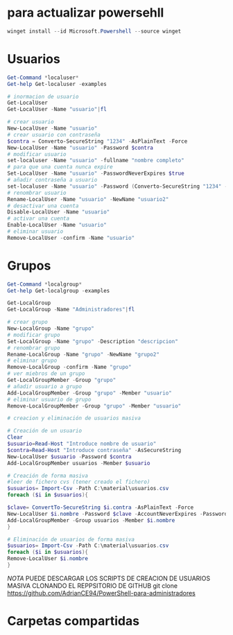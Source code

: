 # para actualizar powersehll
```powershell
winget install --id Microsoft.Powershell --source winget
```

# Usuarios
```powershell
Get-Command *localuser*
Get-help Get-localuser -examples
```
```powershell
# inormacion de usuario
Get-LocalUser
Get-LocalUser -Name "usuario"|fl
```
```powershell
# crear usuario
New-LocalUser -Name "usuario"
# crear usuario con contraseña
$contra = Converto-SecureString "1234" -AsPlainText -Force
New-LocalUser -Name "usuario" -Password $contra
# modificar usuario
set-localuser -Name "usuario" -fullname "nombre completo"
# para que una cuenta nunca expire
Set-LocalUser -Name "usuario" -PasswordNeverExpires $true
# añadir contraseña a usuario
set-localuser -Name "usuario" -Password (Converto-SecureString "1234" -AsPlainText -Force)
# renombrar usuario
Rename-LocalUser -Name "usuario" -NewName "usuario2"
# desactivar una cuenta
Disable-LocalUser -Name "usuario"
# activar una cuenta
Enable-LocalUser -Name "usuario"
# eliminar usuario
Remove-LocalUser -confirm -Name "usuario" 
```

# Grupos
```powershell
Get-Command *localgroup*
Get-help Get-localgroup -examples
```
```powershell
Get-LocalGroup
Get-LocalGroup -Name "Administradores"|fl
```
```powershell
# crear grupo
New-LocalGroup -Name "grupo"
# modificar grupo
Set-LocalGroup -Name "grupo" -Description "descripcion"
# renombrar grupo
Rename-LocalGroup -Name "grupo" -NewName "grupo2"
# eliminar grupo
Remove-LocalGroup -confirm -Name "grupo"
# ver miebros de un grupo
Get-LocalGroupMember -Group "grupo"
# añadir usuario a grupo
Add-LocalGroupMember -Group "grupo" -Member "usuario"
# eliminar usuario de grupo
Remove-LocalGroupMember -Group "grupo" -Member "usuario"
```
```powershell
# creacion y eliminación de usuarios masiva

# Creación de un usuario
Clear
$usuario=Read-Host "Introduce nombre de usuario"
$contra=Read-Host "Introduce contraseña" -AsSecureString
New-LocalUser $usuario -Password $contra
Add-LocalGroupMember usuarios -Member $usuario

# Creación de forma masiva
#leer de fichero cvs (tener creado el fichero)
$usuarios= Import-Csv -Path C:\material\usuarios.csv
foreach ($i in $usuarios){

$clave= ConvertTo-SecureString $i.contra -AsPlainText -Force
New-LocalUser $i.nombre -Password $clave -AccountNeverExpires -PasswordNeverExpires
Add-LocalGroupMember -Group usuarios -Member $i.nombre
}

# Eliminación de usuarios de forma masiva
$usuarios= Import-Csv -Path C:\material\usuarios.csv
foreach ($i in $usuarios){
Remove-LocalUser $i.nombre
}
```

*NOTA*
PUEDE DESCARGAR LOS SCRIPTS DE CREACION DE USUARIOS MASIVA CLONANDO EL REPPSITORIO DE GITHUB
git clone https://github.com/AdrianCE94/PowerShell-para-administradores


# Carpetas compartidas
```powershell 
